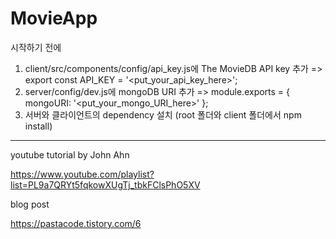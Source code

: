# MovieApp
시작하기 전에

1. client/src/components/config/api_key.js에 The MovieDB API key 추가 => export const API_KEY = '<put_your_api_key_here>';
2. server/config/dev.js에 mongoDB URI 추가 => module.exports = { mongoURI: '<put_your_mongo_URI_here>' };
3. 서버와 클라이언트의 dependency 설치 (root 폴더와 client 폴더에서 npm install)
<hr contenteditable="false" data-ke-type="horizontalRule" data-ke-style="style6" />

youtube tutorial by John Ahn

https://www.youtube.com/playlist?list=PL9a7QRYt5fqkowXUgTj_tbkFClsPhO5XV

blog post

https://pastacode.tistory.com/6
